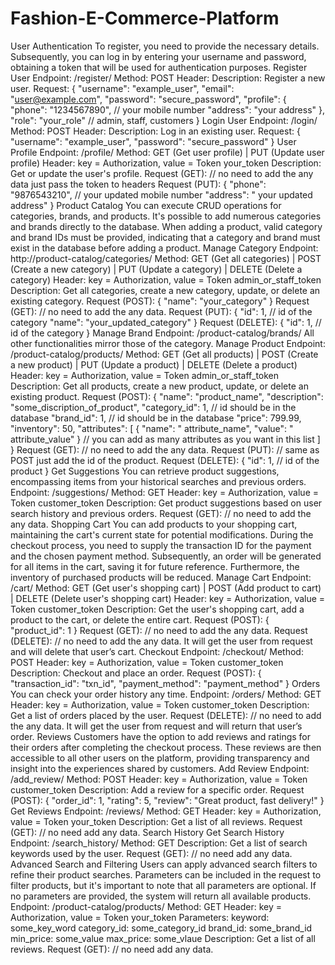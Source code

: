 # Fashion-E-Commerce-Platform
User Authentication
	To register, you need to provide the necessary details. Subsequently, you can log in by entering your username and password, obtaining a token that will be used for authentication purposes.
Register User
Endpoint: /register/
Method: POST
Header:
Description: Register a new user.
Request:
{
  "username": "example_user",
  "email": "user@example.com",
  "password": "secure_password",
  "profile": {
    "phone": "1234567890", // your mobile number
    "address": "your address"
  },
  "role": "your_role" // admin, staff, customers
}
Login User
Endpoint: /login/
Method: POST
Header:
Description: Log in an existing user.
Request:
{
  "username": "example_user",
  "password": "secure_password"
}
User Profile
Endpoint: /profile/
Method: GET (Get user profile) | PUT (Update user profile)
Header: key = Authorization, value = Token your_token
Description: Get or update the user's profile.
Request (GET): // no need to add the any data just pass the token to headers
Request (PUT):
{
  "phone": "9876543210", // your updated mobile number
  "address": " your updated address"
}
Product Catalog
You can execute CRUD operations for categories, brands, and products. It's possible to add numerous categories and brands directly to the database. When adding a product, valid category and brand IDs must be provided, indicating that a category and brand must exist in the database before adding a product.
Manage Category
Endpoint: http://product-catalog/categories/
Method: GET (Get all categories) | POST (Create a new category) | PUT (Update a category) | DELETE (Delete a category)
Header: key = Authorization, value = Token admin_or_staff_token 
Description: Get all categories, create a new category, update, or delete an existing category.
Request (POST):
{
  "name": "your_category"
}
Request (GET): // no need to add the any data.
Request (PUT):
{
"id": 1, // id of the category
  "name": "your_updated_category"
}
Request (DELETE):
{
"id": 1, // id of the category
}
Manage Brand
Endpoint: /product-catalog/brands/
All other functionalities mirror those of the category.
Manage Product
Endpoint: /product-catalog/products/
Method: GET (Get all products) | POST (Create a new product) | PUT (Update a product) | DELETE (Delete a product)
Header: key = Authorization, value = Token admin_or_staff_token 
Description: Get all products, create a new product, update, or delete an existing product.
Request (POST):
{
  "name": "product_name",
  "description": "some_discription_of_product",
  "category_id": 1, // id should be in the database
  "brand_id": 1, // id should be in the database
  "price": 799.99,
  "inventory": 50,
  "attributes": [
    {
      "name": " attribute_name",
      "value": " attribute_value"
    }
// you can add as many attributes as you want in this list
  ]
}
Request (GET): // no need to add the any data.
Request (PUT): // same as POST just add the id of the product.
Request (DELETE):
{
"id": 1, // id of the product
}
Get Suggestions
	You can retrieve product suggestions, encompassing items from your historical searches and previous orders.
Endpoint: /suggestions/
Method: GET
Header: key = Authorization, value = Token customer_token 
Description: Get product suggestions based on user search history and previous orders.
Request (GET): // no need to add the any data.
Shopping Cart
	You can add products to your shopping cart, maintaining the cart's current state for potential modifications. During the checkout process, you need to supply the transaction ID for the payment and the chosen payment method. Subsequently, an order will be generated for all items in the cart, saving it for future reference. Furthermore, the inventory of purchased products will be reduced.
Manage Cart
Endpoint: /cart/
Method: GET (Get user's shopping cart) | POST (Add product to cart) | DELETE (Delete user's shopping cart)
Header: key = Authorization, value = Token customer_token
Description: Get the user's shopping cart, add a product to the cart, or delete the entire cart. 
Request (POST):
{
  "product_id": 1
}
Request (GET): // no need to add the any data.
Request (DELETE): // no need to add the any data. It will get the user from request and will delete that user’s cart.
Checkout
Endpoint: /checkout/
Method: POST
Header: key = Authorization, value = Token customer_token
Description: Checkout and place an order.
Request (POST):
{
  "transaction_id": "txn_id",
  "payment_method": "payment_method"
}
Orders
	You can check your order history any time.
Endpoint: /orders/
Method: GET
Header: key = Authorization, value = Token customer_token
Description: Get a list of orders placed by the user.
Request (DELETE): // no need to add the any data. It will get the user from request and will return that user’s order.
Reviews
	Customers have the option to add reviews and ratings for their orders after completing the checkout process. These reviews are then accessible to all other users on the platform, providing transparency and insight into the experiences shared by customers.
Add Review
Endpoint: /add_review/
Method: POST
Header: key = Authorization, value = Token customer_token
Description: Add a review for a specific order.
Request (POST):
{
  "order_id": 1,
  "rating": 5,
  "review": "Great product, fast delivery!"
}
Get Reviews
Endpoint: /reviews/
Method: GET
Header: key = Authorization, value = Token your_token
Description:
Get a list of all reviews. 
Request (GET): // no need add any data.
Search History
Get Search History
Endpoint: /search_history/
Method: GET
Description: Get a list of search keywords used by the user.
Request (GET): // no need add any data.
Advanced Search and Filtering
	Users can apply advanced search filters to refine their product searches. Parameters can be included in the request to filter products, but it's important to note that all parameters are optional. If no parameters are provided, the system will return all available products.
Endpoint: /product-catalog/products/
Method: GET
Header: key = Authorization, value = Token your_token
Parameters:
keyword: some_key_word
category_id: some_category_id
brand_id: some_brand_id
min_price: some_value
max_price: some_vlaue
Description:
Get a list of all reviews. 
Request (GET): // no need add any data.
